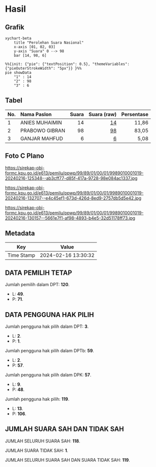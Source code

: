 # Hasil

## Grafik

```mermaid
xychart-beta
    title "Perolehan Suara Nasional"
    x-axis [01, 02, 03]
    y-axis "Suara" 0 --> 98
    bar [14, 98, 6]
```

```mermaid
%%{init: {"pie": {"textPosition": 0.5}, "themeVariables": {"pieOuterStrokeWidth": "5px"}} }%%
pie showData
    "1" : 14
    "2" : 98
    "3" : 6
```

## Tabel

| No. | Nama Paslon    | Suara | Suara (raw) | Persentase |
|:--- |:-------------- | -----:| -----------:| ----------:|
| 1   | ANIES MUHAIMIN | 14    | [14][p-1]   | 11,86      |
| 2   | PRABOWO GIBRAN | 98    | [98][p-2]   | 83,05      |
| 3   | GANJAR MAHFUD  | 6     | [6][p-3]    | 5,08       |


[p-1]: https://github.com/gigit-pemilu/pemilu-2024/blob/main/pilpres/hitung-suara/sub/99-luar-negeri/sub/89-penang-malaysia/sub/01-penang-malaysia/sub/0001-penang-malaysia/sub/019-ksk-004/sub/paslon-1.txt
[p-2]: https://github.com/gigit-pemilu/pemilu-2024/blob/main/pilpres/hitung-suara/sub/99-luar-negeri/sub/89-penang-malaysia/sub/01-penang-malaysia/sub/0001-penang-malaysia/sub/019-ksk-004/sub/paslon-2.txt
[p-3]: https://github.com/gigit-pemilu/pemilu-2024/blob/main/pilpres/hitung-suara/sub/99-luar-negeri/sub/89-penang-malaysia/sub/01-penang-malaysia/sub/0001-penang-malaysia/sub/019-ksk-004/sub/paslon-3.txt

## Foto C Plano

https://sirekap-obj-formc.kpu.go.id/e613/pemilu/ppwp/99/89/01/00/01/9989010001019-20240216-125348--ab3cff77-d85f-417a-9728-98e084ac1337.jpg

https://sirekap-obj-formc.kpu.go.id/e613/pemilu/ppwp/99/89/01/00/01/9989010001019-20240216-132707--e4c45ef1-673d-426d-8ed9-2757db5d5e42.jpg

https://sirekap-obj-formc.kpu.go.id/e613/pemilu/ppwp/99/89/01/00/01/9989010001019-20240216-130157--5661e7f1-af98-4893-b4e5-32d51178ff73.jpg


## Metadata

| Key        | Value               |
| ---------- | ------------------- |
| Time Stamp | 2024-02-16 13:30:32 |


## DATA PEMILIH TETAP

Jumlah pemilih dalam DPT: **120**.
 * L: **49**.
 * P: **71**.

## DATA PENGGUNA HAK PILIH

Jumlah pengguna hak pilih dalam DPT: **3**.
 * L: **2**.
 * P: **1**.

Jumlah pengguna hak pilih dalam DPTb: **59**.
 * L: **2**.
 * P: **57**.

Jumlah pengguna hak pilih dalam DPK: **57**.
 * L: **9**.
 * P: **48**.

Jumlah pengguna hak pilih: **119**.
 * L: **13**.
 * P: **106**.

## JUMLAH SUARA SAH DAN TIDAK SAH

JUMLAH SELURUH SUARA SAH: **118**.

JUMLAH SUARA TIDAK SAH: **1**.

JUMLAH SELURUH SUARA SAH DAN SUARA TIDAK SAH: **119**.


